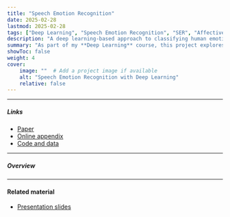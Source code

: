 ```yaml
---
title: "Speech Emotion Recognition"
date: 2025-02-28
lastmod: 2025-02-28
tags: ["Deep Learning", "Speech Emotion Recognition", "SER", "Affective Computing", "Convolutional Neural Networks", "LSTMs", "AI", "Machine Learning"]
description: "A deep learning-based approach to classifying human emotions from speech audio recordings using convolutional and recurrent neural networks."
summary: "As part of my **Deep Learning** course, this project explores the use of convolutional and recurrent neural networks for Speech Emotion Recognition (SER). Using the RAVDESS and TESS datasets, we train models to classify emotions from audio signals, aiming to improve human-computer interaction, mental health applications, and AI-driven affective computing."
showToc: false
weight: 4
cover:
    image: ""  # Add a project image if available
    alt: "Speech Emotion Recognition with Deep Learning"
    relative: false
---
```


---

##### Links

+ [Paper](#)
+ [Online appendix](#)
+ [Code and data](#)

---

##### Overview


---

#### Related material

+ [Presentation slides](#)
